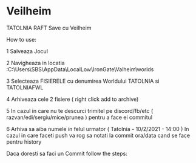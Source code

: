 # Veilheim
TATOLNIA
RAFT
Save cu Veilheim

How to use:

1 Salveaza Jocul

2 Navigheaza in locatia  :C:\Users\SBS\AppData\LocalLow\IronGate\Valheim\worlds

3 Selecteaza FISIERELE cu denumirea Worldului TATOLNIA si TATOLNIAFWL    

4 Arhiveaza cele 2 fisiere ( right click add to archive)

5 In cazul in care nu te descurci trimitel pe discord/fb/etc ( razvan/edi/sergiu/mice/prunea ) pentru a face ei commitul

6 Arhiva sa aiba numele in felul urmator ( Tatolnia - 10/2/2021 - 14:00 ) In cazul in care faceti push va rog sa notati la commit ora/data cand se face pentru history

Daca doresti sa faci un Commit follow the steps:
